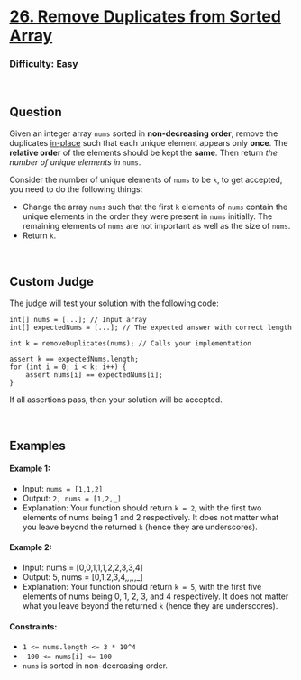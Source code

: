 # [26. Remove Duplicates from Sorted Array](https://leetcode.com/problems/remove-duplicates-from-sorted-array/description/)

### Difficulty: Easy

<br />

## Question

Given an integer array ```nums``` sorted in **non-decreasing order**, remove the duplicates [in-place](https://en.wikipedia.org/wiki/In-place_algorithm) such that each unique element appears only **once**. The **relative order** of the elements should be kept the **same**. Then return *the number of unique elements in* ```nums```.

Consider the number of unique elements of ```nums``` to be ```k```, to get accepted, you need to do the following things:

- Change the array ```nums``` such that the first ```k``` elements of ```nums``` contain the unique elements in the order they were present in ```nums``` initially. The remaining elements of ```nums``` are not important as well as the size of ```nums```.
- Return ```k```.

<br />

## Custom Judge
The judge will test your solution with the following code:
```
int[] nums = [...]; // Input array
int[] expectedNums = [...]; // The expected answer with correct length

int k = removeDuplicates(nums); // Calls your implementation

assert k == expectedNums.length;
for (int i = 0; i < k; i++) {
    assert nums[i] == expectedNums[i];
}
```
If all assertions pass, then your solution will be accepted.

<br />

## Examples

#### Example 1:
- Input: ```nums = [1,1,2]```
- Output: ```2, nums = [1,2,_]```
- Explanation: Your function should return ```k = 2```, with the first two elements of nums being 1 and 2 respectively. It does not matter what you leave beyond the returned ```k``` (hence they are underscores).

#### Example 2:
- Input: nums = [0,0,1,1,1,2,2,3,3,4]
- Output: 5, nums = [0,1,2,3,4,_,_,_,_,_]
- Explanation: Your function should return ```k = 5```, with the first five elements of nums being 0, 1, 2, 3, and 4 respectively. It does not matter what you leave beyond the returned ```k``` (hence they are underscores).
 

#### Constraints:
- ```1 <= nums.length <= 3 * 10^4```
- ```-100 <= nums[i] <= 100```
- ```nums``` is sorted in non-decreasing order.